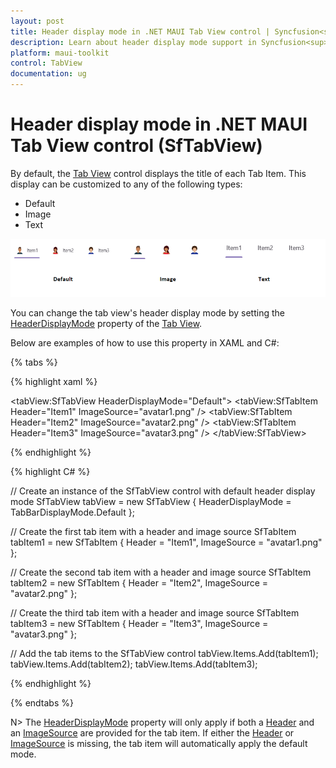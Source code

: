 ```yaml
---
layout: post
title: Header display mode in .NET MAUI Tab View control | Syncfusion<sup>®</sup>
description: Learn about header display mode support in Syncfusion<sup>®</sup> .NET MAUI Tab View (SfTabView) control and more.
platform: maui-toolkit
control: TabView
documentation: ug
---
```


# Header display mode in .NET MAUI Tab View control (SfTabView)

By default, the [Tab View](https://help.syncfusion.com/cr/maui-toolkit/Syncfusion.Maui.Toolkit.TabView.SfTabView.html) control displays the title of each Tab Item. This display can be customized to any of the following types:

* Default
* Image
* Text

![.NET MAUI TabView header display modes](images/Header-Display-Mode.png)

You can change the tab view's header display mode by setting the [HeaderDisplayMode](https://help.syncfusion.com/cr/maui-toolkit/Syncfusion.Maui.Toolkit.TabView.SfTabView.html#Syncfusion_Maui_Toolkit_TabView_SfTabView_HeaderDisplayMode) property of the [Tab View](https://help.syncfusion.com/cr/maui-toolkit/Syncfusion.Maui.Toolkit.TabView.html).

Below are examples of how to use this property in XAML and C#:

{% tabs %}

{% highlight xaml %}

<!-- Define the SfTabView control with the default header display mode -->
<tabView:SfTabView HeaderDisplayMode="Default">
    <!-- Define the first tab item with a header and an image source -->
    <tabView:SfTabItem Header="Item1"
                       ImageSource="avatar1.png" />
    <!-- Define the second tab item with a header and an image source -->
    <tabView:SfTabItem Header="Item2"
                       ImageSource="avatar2.png" />
    <!-- Define the third tab item with a header and an image source -->
    <tabView:SfTabItem Header="Item3"
                       ImageSource="avatar3.png" />
</tabView:SfTabView>

{% endhighlight %}

{% highlight C# %}

// Create an instance of the SfTabView control with default header display mode
SfTabView tabView = new SfTabView
{
	HeaderDisplayMode = TabBarDisplayMode.Default
};

// Create the first tab item with a header and image source
SfTabItem tabItem1 = new SfTabItem
{
	Header = "Item1",
	ImageSource = "avatar1.png"
};

// Create the second tab item with a header and image source
SfTabItem tabItem2 = new SfTabItem
{
	Header = "Item2",
	ImageSource = "avatar2.png"
};

// Create the third tab item with a header and image source
SfTabItem tabItem3 = new SfTabItem
{
	Header = "Item3",
	ImageSource = "avatar3.png"
};

// Add the tab items to the SfTabView control
tabView.Items.Add(tabItem1);
tabView.Items.Add(tabItem2);
tabView.Items.Add(tabItem3);

{% endhighlight %}

{% endtabs %}

N> The [HeaderDisplayMode](https://help.syncfusion.com/cr/maui-toolkit/Syncfusion.Maui.Toolkit.TabView.SfTabView.html#Syncfusion_Maui_Toolkit_TabView_SfTabView_HeaderDisplayMode) property will only apply if both a [Header](https://help.syncfusion.com/cr/maui-toolkit/Syncfusion.Maui.Toolkit.TabView.SfTabItem.html#Syncfusion_Maui_Toolkit_TabView_SfTabItem_Header) and an [ImageSource](https://help.syncfusion.com/cr/maui-toolkit/Syncfusion.Maui.Toolkit.TabView.SfTabItem.html#Syncfusion_Maui_Toolkit_TabView_SfTabItem_ImageSource) are provided for the tab item. If either the [Header](https://help.syncfusion.com/cr/maui-toolkit/Syncfusion.Maui.Toolkit.TabView.SfTabItem.html#Syncfusion_Maui_Toolkit_TabView_SfTabItem_Header) or [ImageSource](https://help.syncfusion.com/cr/maui-toolkit/Syncfusion.Maui.Toolkit.TabView.SfTabItem.html#Syncfusion_Maui_Toolkit_TabView_SfTabItem_ImageSource) is missing, the tab item will automatically apply the default mode.
